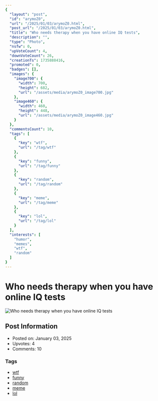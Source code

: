 ```yaml
---
{
  "layout": "post",
  "id": "arymoZ0",
  "url": "/2025/01/03/arymoZ0.html",
  "post_url": "/2025/01/03/arymoZ0.html",
  "title": "Who needs therapy when you have online IQ tests",
  "description": "",
  "type": "Photo",
  "nsfw": 0,
  "upVoteCount": 4,
  "downVoteCount": 26,
  "creationTs": 1735888416,
  "promoted": 0,
  "badges": [],
  "images": {
    "image700": {
      "width": 700,
      "height": 682,
      "url": "/assets/media/arymoZ0_image700.jpg"
    },
    "image460": {
      "width": 460,
      "height": 448,
      "url": "/assets/media/arymoZ0_image460.jpg"
    }
  },
  "commentsCount": 10,
  "tags": [
    {
      "key": "wtf",
      "url": "/tag/wtf"
    },
    {
      "key": "funny",
      "url": "/tag/funny"
    },
    {
      "key": "random",
      "url": "/tag/random"
    },
    {
      "key": "meme",
      "url": "/tag/meme"
    },
    {
      "key": "lol",
      "url": "/tag/lol"
    }
  ],
  "interests": [
    "humor",
    "memes",
    "wtf",
    "random"
  ]
}
---
```


# Who needs therapy when you have online IQ tests

![Who needs therapy when you have online IQ tests](/assets/media/arymoZ0_image700.jpg)

## Post Information

- Posted on: January 03, 2025
- Upvotes: 4
- Comments: 10

### Tags

- [wtf](/tag/wtf)
- [funny](/tag/funny)
- [random](/tag/random)
- [meme](/tag/meme)
- [lol](/tag/lol)
